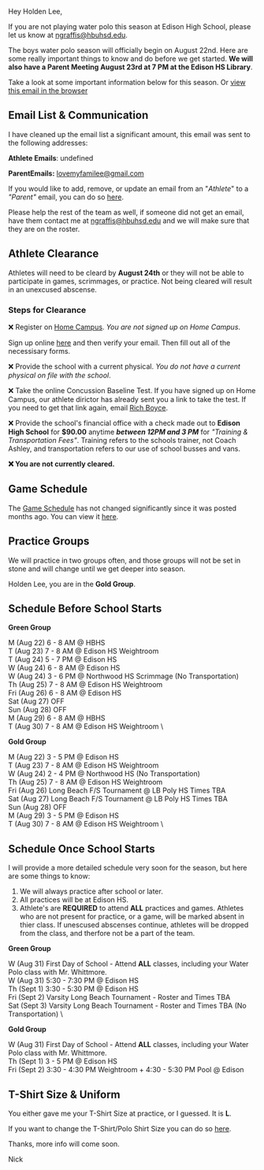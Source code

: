 Hey Holden Lee,

If you are not playing water polo this season at Edison High School, please let us know at [ngraffis@hbuhsd.edu](mailto:ngraffis@hbuhsd.edu).

The boys water polo season will officially begin on August 22nd. Here are some really important things to know and do before we get started. **We will also have a Parent Meeting August 23rd at 7 PM at the Edison HS Library**. 

Take a look at some important information below for this season. Or 
[view this email in the browser](https://edisonwp.com/emails-sent/X7OdGhiU-rec2AQcxCA5bE1KHA)

## Email List & Communication

I have cleaned up the email list a significant amount, this email was sent to the following addresses:

**Athlete Emails**: undefined

**ParentEmails:** lovemyfamilee@gmail.com

If you would like to add, remove, or update an email from an "_Athlete_" to a _"Parent"_ email, you can do so [here](https://edisonwp.com/email-list/rec2AQcxCA5bE1KHA).

Please help the rest of the team as well, if someone did not get an email, have them contact me at [ngraffis@hbuhsd.edu](mailto:ngraffis@hbuhsd.edu) and we will make sure that they are on the roster.

## Athlete Clearance

Athletes will need to be cleard by **August 24th** or they will not be able to participate in games, scrimmages, or practice. Not being cleared will result in an unexcused abscense. 

### Steps for Clearance

❌ Register on [Home Campus](https://www.homecampus.com). _You  are not signed up on Home Campus_.

Sign up online [here](https://www.homecampus.com) and then verify your email. Then fill out all of the necessisary forms. 

❌ Provide the school with a current physical. _You do not have a current physical on file with the school_.

❌ Take the online Concussion Baseline Test. If you have signed up on Home Campus, our athlete dirictor has already sent you a link to take the test. If you need to get that link again, email [Rich Boyce](mailto:rboyce@hbuhsd.edu).

❌ Provide the school's financial office with a check made out to **Edison High School** for **$90.00** anytime **_between 12PM and 3 PM_**  for _"Training & Transportation Fees"_. Training refers to the schools trainer, not Coach Ashley, and transportation refers to our use of school busses and vans. 

**❌ You are not currently cleared.**

## Game Schedule

The [Game Schedule](https://edisonwp.com/boys) has not changed significantly since it was posted months ago. You can view it [here](https://edisonwp.com/boys).

## Practice Groups

We will practice in two groups often, and those groups will not be set in stone and will change until we get deeper into season. 

Holden Lee, you are in the **Gold Group**.

## Schedule Before School Starts

**Green Group**

M (Aug 22) 6 - 8 AM @ HBHS \
T (Aug 23) 7 - 8 AM @ Edison HS Weightroom \
T (Aug 24) 5 - 7 PM @ Edison HS \
W (Aug 24) 6 - 8 AM @ Edison HS \
W (Aug 24) 3 - 6 PM @ Northwood HS Scrimmage (No Transportation) \
Th (Aug 25) 7 - 8 AM @ Edison HS Weightroom \
Fri (Aug 26) 6 - 8 AM @ Edison HS \
Sat (Aug 27) OFF \
Sun (Aug 28) OFF \
M (Aug 29) 6 - 8 AM @ HBHS \
T (Aug 30) 7 - 8 AM @ Edison HS Weightroom \

**Gold Group**

M (Aug 22) 3 - 5 PM @ Edison HS \
T (Aug 23) 7 - 8 AM @ Edison HS Weightroom \
W (Aug 24) 2 - 4 PM @ Northwood HS (No Transportation) \
Th (Aug 25) 7 - 8 AM @ Edison HS Weightroom \
Fri (Aug 26) Long Beach F/S Tournament @ LB Poly HS Times TBA \
Sat (Aug 27) Long Beach F/S Tournament @ LB Poly HS Times TBA \
Sun (Aug 28) OFF \
M (Aug 29) 3 - 5 PM @ Edison HS \
T (Aug 30) 7 - 8 AM @ Edison HS Weightroom \


## Schedule Once School Starts

I will provide a more detailed schedule very soon for the season, but here are some things to know: 

1. We will always practice after school or later. 
2. All practices will be at Edison HS. 
3. Athlete's are **REQUIRED** to attend **ALL** practices and games. Athletes who are not present for practice, or a game, will be marked absent in thier class. If unescused abscenses continue, athletes will be dropped from the class, and therfore not be a part of the team.

**Green Group**

W (Aug 31) First Day of School - Attend **ALL** classes, including your Water Polo class with Mr. Whittmore. \
W (Aug 31) 5:30 - 7:30 PM @ Edison HS \
Th (Sept 1) 3:30 - 5:30 PM @ Edison HS \
Fri (Sept 2) Varsity Long Beach Tournament - Roster and Times TBA \
Sat (Sept 3) Varsity Long Beach Tournament - Roster and Times TBA (No Transportation) \

**Gold Group**

W (Aug 31) First Day of School - Attend **ALL** classes, including your Water Polo class with Mr. Whittmore. \
Th (Sept 1) 3 - 5 PM @ Edison HS \
Fri (Sept 2) 3:30 - 4:30 PM Weightroom + 4:30 - 5:30 PM Pool @ Edison

## T-Shirt Size & Uniform

You either gave me your T-Shirt Size at practice, or I guessed. It is **L**.

If you want to change the T-Shirt/Polo Shirt Size you can do so [here](https://edisonwp.com/shirt-size/rec2AQcxCA5bE1KHA).

Thanks, more info will come soon.

Nick

